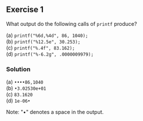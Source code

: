 ## Exercise 1
What output do the following calls of `printf` produce?

(a) `printf("%6d,%4d", 86, 1040);`</br>
(b) `printf("%12.5e", 30.253);`</br>
(c) `printf("%.4f", 83.162);`</br>
(d) `printf("%-6.2g", .0000009979);`

### Solution
(a) `••••86,1040`</br>
(b) `•3.02530e+01`</br>
(c) `83.1620`</br>
(d) `1e-06•`

Note: "•" denotes a space in the output.